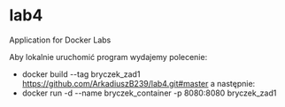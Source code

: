 # lab4
Application for Docker Labs


Aby lokalnie uruchomić program wydajemy polecenie:
- docker build --tag bryczek_zad1 https://github.com/ArkadiuszB239/lab4.git#master
a następnie:
- docker run -d --name bryczek_container -p 8080:8080 bryczek_zad1
